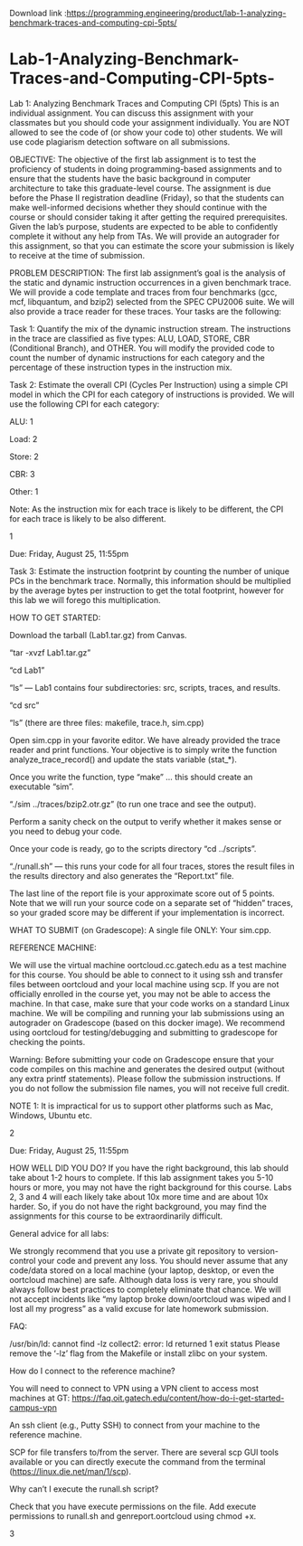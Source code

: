 Download link :https://programming.engineering/product/lab-1-analyzing-benchmark-traces-and-computing-cpi-5pts/


# Lab-1-Analyzing-Benchmark-Traces-and-Computing-CPI-5pts-
Lab 1: Analyzing Benchmark Traces and Computing CPI (5pts)
This is an individual assignment. You can discuss this assignment with your classmates but you should code your assignment individually. You are NOT allowed to see the code of (or show your code to) other students. We will use code plagiarism detection software on all submissions.

OBJECTIVE: The objective of the first lab assignment is to test the proficiency of students in doing programming-based assignments and to ensure that the students have the basic background in computer architecture to take this graduate-level course. The assignment is due before the Phase II registration deadline (Friday), so that the students can make well-informed decisions whether they should continue with the course or should consider taking it after getting the required prerequisites. Given the lab’s purpose, students are expected to be able to confidently complete it without any help from TAs. We will provide an autograder for this assignment, so that you can estimate the score your submission is likely to receive at the time of submission.

PROBLEM DESCRIPTION: The first lab assignment’s goal is the analysis of the static and dynamic instruction occurrences in a given benchmark trace. We will provide a code template and traces from four benchmarks (gcc, mcf, libquantum, and bzip2) selected from the SPEC CPU2006 suite. We will also provide a trace reader for these traces. Your tasks are the following:

Task 1: Quantify the mix of the dynamic instruction stream. The instructions in the trace are classified as five types: ALU, LOAD, STORE, CBR (Conditional Branch), and OTHER. You will modify the provided code to count the number of dynamic instructions for each category and the percentage of these instruction types in the instruction mix.

Task 2: Estimate the overall CPI (Cycles Per Instruction) using a simple CPI model in which the CPI for each category of instructions is provided. We will use the following CPI for each category:

ALU: 1

Load: 2

Store: 2

CBR: 3

Other: 1

Note: As the instruction mix for each trace is likely to be different, the CPI for each trace is likely to be also different.

1

Due: Friday, August 25, 11:55pm

Task 3: Estimate the instruction footprint by counting the number of unique PCs in the benchmark trace. Normally, this information should be multiplied by the average bytes per instruction to get the total footprint, however for this lab we will forego this multiplication.

HOW TO GET STARTED:

Download the tarball (Lab1.tar.gz) from Canvas.

“tar -xvzf Lab1.tar.gz”

“cd Lab1”

“ls” — Lab1 contains four subdirectories: src, scripts, traces, and results.

“cd src”

“ls” (there are three files: makefile, trace.h, sim.cpp)

Open sim.cpp in your favorite editor. We have already provided the trace reader and print functions. Your objective is to simply write the function analyze_trace_record() and update the stats variable (stat_*).

Once you write the function, type “make” … this should create an executable “sim”.

“./sim ../traces/bzip2.otr.gz” (to run one trace and see the output).

Perform a sanity check on the output to verify whether it makes sense or you need to debug your code.

Once your code is ready, go to the scripts directory “cd ../scripts”.

“./runall.sh” — this runs your code for all four traces, stores the result files in the results directory and also generates the “Report.txt” file.

The last line of the report file is your approximate score out of 5 points. Note that we will run your source code on a separate set of “hidden” traces, so your graded score may be different if your implementation is incorrect.

WHAT TO SUBMIT (on Gradescope): A single file ONLY: Your sim.cpp.

REFERENCE MACHINE:

We will use the virtual machine oortcloud.cc.gatech.edu as a test machine for this course. You should be able to connect to it using ssh and transfer files between oortcloud and your local machine using scp. If you are not officially enrolled in the course yet, you may not be able to access the machine. In that case, make sure that your code works on a standard Linux machine. We will be compiling and running your lab submissions using an autograder on Gradescope (based on this docker image). We recommend using oortcloud for testing/debugging and submitting to gradescope for checking the points.

Warning: Before submitting your code on Gradescope ensure that your code compiles on this machine and generates the desired output (without any extra printf statements). Please follow the submission instructions. If you do not follow the submission file names, you will not receive full credit.

NOTE 1: It is impractical for us to support other platforms such as Mac, Windows, Ubuntu etc.

2

Due: Friday, August 25, 11:55pm

HOW WELL DID YOU DO? If you have the right background, this lab should take about 1-2 hours to complete. If this lab assignment takes you 5-10 hours or more, you may not have the right background for this course. Labs 2, 3 and 4 will each likely take about 10x more time and are about 10x harder. So, if you do not have the right background, you may find the assignments for this course to be extraordinarily difficult.

General advice for all labs:

We strongly recommend that you use a private git repository to version-control your code and prevent any loss. You should never assume that any code/data stored on a local machine (your laptop, desktop, or even the oortcloud machine) are safe. Although data loss is very rare, you should always follow best practices to completely eliminate that chance. We will not accept incidents like “my laptop broke down/oortcloud was wiped and I lost all my progress” as a valid excuse for late homework submission.

FAQ:

/usr/bin/ld: cannot find -lz collect2: error: ld returned 1 exit status Please remove the ‘-lz’ flag from the Makefile or install zlibc on your system.

How do I connect to the reference machine?

You will need to connect to VPN using a VPN client to access most machines at GT: https://faq.oit.gatech.edu/content/how-do-i-get-started-campus-vpn

An ssh client (e.g., Putty SSH) to connect from your machine to the reference machine.

SCP for file transfers to/from the server. There are several scp GUI tools available or you can directly execute the command from the terminal (https://linux.die.net/man/1/scp).

Why can’t I execute the runall.sh script?

Check that you have execute permissions on the file. Add execute permissions to runall.sh and genreport.oortcloud using chmod +x.

3
